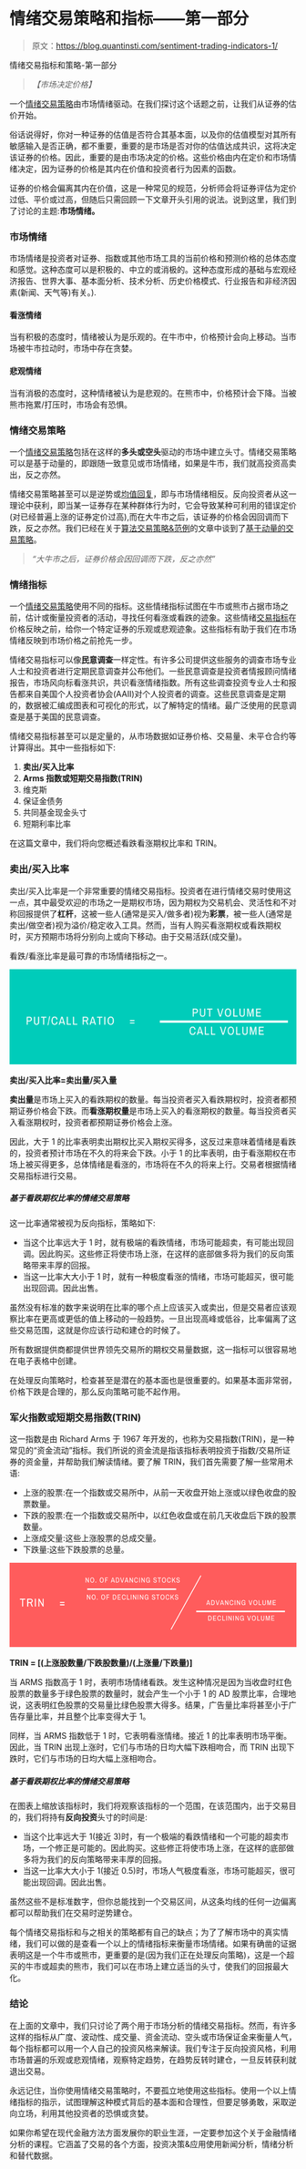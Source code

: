 # 情绪交易策略和指标——第一部分

> 原文：<https://blog.quantinsti.com/sentiment-trading-indicators-1/>

情绪交易指标和策略-第一部分

> *【市场决定价格】*

一个[情绪交易策略](https://quantra.quantinsti.com/course/trading-using-options-sentiment-indicators)由市场情绪驱动。在我们探讨这个话题之前，让我们从证券的估价开始。

俗话说得好，你对一种证券的估值是否符合其基本面，以及你的估值模型对其所有敏感输入是否正确，都不重要，重要的是市场是否对你的估值达成共识，这将决定该证券的价格。因此，重要的是由市场决定的价格。这些价格由内在定价和市场情绪决定，因为证券的价格是其内在价值和投资者行为因素的函数。

证券的价格会偏离其内在价值，这是一种常见的规范，分析师会将证券评估为定价过低、平价或过高，但随后只需回顾一下文章开头引用的说法。说到这里，我们到了讨论的主题:**市场情绪。**

### 市场情绪

市场情绪是投资者对证券、指数或其他市场工具的当前价格和预测价格的总体态度和感觉。这种态度可以是积极的、中立的或消极的。这种态度形成的基础与宏观经济报告、世界大事、基本面分析、技术分析、历史价格模式、行业报告和非经济因素(新闻、天气等)有关。).

#### 看涨情绪

当有积极的态度时，情绪被认为是乐观的。在牛市中，价格预计会向上移动。当市场被牛市拉动时，市场中存在贪婪。

#### 悲观情绪

当有消极的态度时，这种情绪被认为是悲观的。在熊市中，价格预计会下降。当被熊市拖累/打压时，市场会有恐惧。

### 情绪交易策略

一个[情绪交易策略](https://quantra.quantinsti.com/course/sentiment-analysis-in-trading)包括在这样的**多头或空头**驱动的市场中建立头寸。情绪交易策略可以是基于动量的，即跟随一致意见或市场情绪，如果是牛市，我们就高投资高卖出，反之亦然。

情绪交易策略甚至可以是逆势或[均值回复](https://quantra.quantinsti.com/course/python-mean-reversion-strategies-ernest-chan)，即与市场情绪相反。反向投资者从这一理论中获利，即当某一证券存在某种群体行为时，它会导致某种可利用的错误定价(对已经普遍上涨的证券定价过高),而在大牛市之后，该证券的价格会因回调而下跌，反之亦然。我们已经在关于[算法交易策略&范例](/algorithmic-trading-strategies/)的文章中谈到了[基于动量的交易策略](https://quantra.quantinsti.com/course/momentum-trading-strategies)。

> *“大牛市之后，证券价格会因回调而下跌，反之亦然”*

### 情绪指标

一个[情绪交易策略](https://quantra.quantinsti.com/course/sentiment-analysis-in-trading)使用不同的指标。这些情绪指标试图在牛市或熊市占据市场之前，估计或衡量投资者的活动，寻找任何看涨或看跌的迹象。这些情绪[交易指标](/indicators-build-trend-following-strategy/)在价格反映之前，给你一个特定证券的乐观或悲观迹象。这些指标有助于我们在市场情绪反映到市场价格之前抢先一步。

情绪交易指标可以像**民意调查**一样定性。有许多公司提供这些服务的调查市场专业人士和投资者进行定期民意调查并公布他们。一些民意调查是投资者情报顾问情绪报告，市场风向标看涨共识，共识看涨情绪指数。所有这些调查投资专业人士和报告都来自美国个人投资者协会(AAII)对个人投资者的调查。这些民意调查是定期的，数据被汇编成图表和可视化的形式，以了解特定的情绪。最广泛使用的民意调查是基于美国的民意调查。

情绪交易指标甚至可以是定量的，从市场数据如证券价格、交易量、未平仓合约等计算得出。其中一些指标如下:

1.  **卖出/买入比率**
2.  **Arms 指数或短期交易指数(TRIN)**
3.  维克斯
4.  保证金债务
5.  共同基金现金头寸
6.  短期利率比率

在这篇文章中，我们将向您概述看跌看涨期权比率和 TRIN。

### 卖出/买入比率

卖出/买入比率是一个非常重要的情绪交易指标。投资者在进行情绪交易时使用这一点，其中最受欢迎的市场之一是期权市场，因为期权为交易机会、灵活性和不对称回报提供了**杠杆**，这被一些人(通常是买入/做多者)视为**彩票**，被一些人(通常是卖出/做空者)视为溢价/稳定收入工具。然而，当有人购买看涨期权或看跌期权时，买方预期市场将分别向上或向下移动。由于交易活跃(成交量)。

看跌/看涨比率是最可靠的市场情绪指标之一。

![The put/call ratio = put volume/call volume](img/ba5d5bf8ad5e9b0c3fdd20e27595238f.png)

**卖出/买入比率=卖出量/买入量**

**卖出量**是市场上买入的看跌期权的数量。每当投资者买入看跌期权时，投资者都预期证券价格会下跌。而**看涨期权量**是市场上买入的看涨期权的数量。每当投资者买入看涨期权时，投资者都预期证券价格会上涨。

因此，大于 1 的比率表明卖出期权比买入期权买得多，这反过来意味着情绪是看跌的，投资者预计市场在不久的将来会下跌。小于 1 的比率表明，由于看涨期权在市场上被买得更多，总体情绪是看涨的，市场将在不久的将来上行。交易者根据情绪交易指标进行交易。

##### 基于看跌期权比率的情绪交易策略

这一比率通常被视为反向指标，策略如下:

*   当这个比率远大于 1 时，就有极端的看跌情绪，市场可能超卖，有可能出现回调。因此购买。这些修正将使市场上涨，在这样的底部做多将为我们的反向策略带来丰厚的回报。
*   当这一比率大大小于 1 时，就有一种极度看涨的情绪，市场可能超买，很可能出现回调。因此出售。

虽然没有标准的数字来说明在比率的哪个点上应该买入或卖出，但是交易者应该观察比率在更高或更低的值上移动的一般趋势。一旦出现高峰或低谷，比率偏离了这些交易范围，这就是你应该行动和建仓的时候了。

所有数据提供商都提供世界领先交易所的期权交易量数据，这一指标可以很容易地在电子表格中创建。

在处理反向策略时，检查甚至是潜在的基本面也是很重要的。如果基本面非常弱，价格下跌是合理的，那么反向策略可能不起作用。

### 军火指数或短期交易指数(TRIN)

这一指数是由 Richard Arms 于 1967 年开发的，也称为交易指数(TRIN)，是一种常见的“资金流动”指标。我们所说的资金流是指该指标表明投资于指数/交易所证券的资金量，并帮助我们解读情绪。要了解 TRIN，我们首先需要了解一些常用术语:

*   上涨的股票:在一个指数或交易所中，从前一天收盘开始上涨或以绿色收盘的股票数量。
*   下跌的股票:在一个指数或交易所中，以红色收盘或在前几天收盘后下跌的股票数量。
*   上涨成交量:这些上涨股票的总成交量。
*   下跌量:这些下跌股票的总量。

![TRIN = [(No. of advancing stocks/ No. of declining stocks) / (Advancing volume/Declining volume)]](img/e79b1b711446b3f7b00cdf0f8965c756.png)

**TRIN = [(上涨股数量/下跌股数量)/(上涨量/下跌量)]**

当 ARMS 指数高于 1 时，表明市场情绪看跌。发生这种情况是因为当收盘时红色股票的数量多于绿色股票的数量时，就会产生一个小于 1 的 AD 股票比率，合理地说，这表明红色股票的交易量比绿色股票大得多。结果，广告量比率将甚至小于广告存量比率，并且整个比率变得大于 1。

同样，当 ARMS 指数低于 1 时，它表明看涨情绪。接近 1 的比率表明市场平衡。因此，当 TRIN 出现上涨时，它们与市场的日均大幅下跌相吻合，而 TRIN 出现下跌时，它们与市场的日均大幅上涨相吻合。

##### 基于看跌期权比率的情绪交易策略

在图表上缩放该指标时，我们将观察该指标的一个范围，在该范围内，出于交易目的，我们将持有**反向投资**头寸的时间是:

*   当这个比率远大于 1(接近 3)时，有一个极端的看跌情绪和一个可能的超卖市场，一个修正是可能的。因此购买。这些修正将使市场上涨，在这样的底部做多将为我们的反向策略带来丰厚的回报。
*   当这一比率大大小于 1(接近 0.5)时，市场人气极度看涨，市场可能超买，很可能出现回调。因此出售。

虽然这些不是标准数字，但你总能找到一个交易区间，从这条均线的任何一边偏离都可以帮助我们在交易时逆势建仓。

每个情绪交易指标和与之相关的策略都有自己的缺点；为了了解市场中的真实情绪，我们可以做的是查看一个以上的情绪指标来衡量市场情绪。如果有确凿的证据表明这是一个牛市或熊市，更重要的是(因为我们正在处理反向策略)，这是一个超买的牛市或超卖的熊市，我们可以在市场上建立适当的头寸，使我们的回报最大化。

### **结论**

在上面的文章中，我们只讨论了两个用于市场分析的情绪交易指标。然而，有许多这样的指标从广度、波动性、成交量、资金流动、空头或市场保证金来衡量人气，每个指标都可以用一个人自己的投资风格来解读。我们专注于反向投资风格，利用市场普遍的乐观或悲观情绪，观察特定趋势，在趋势反转时建仓，一旦反转获利就退出交易。

永远记住，当你使用情绪交易策略时，不要孤立地使用这些指标。使用一个以上情绪指标的指示，试图理解这种模式背后的基本面和合理性，但要足够勇敢，采取逆向立场，利用其他投资者的恐惧或贪婪。

如果你希望在现代金融方法方面发展你的职业生涯，一定要参加这个关于金融情绪分析的课程。它涵盖了交易的各个方面，投资决策&应用使用新闻分析，情绪分析和替代数据。